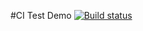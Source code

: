 #CI Test Demo
[![Build status](https://ci.appveyor.com/api/projects/status/sbmrc65hb3nujyge?svg=true)](https://ci.appveyor.com/project/HelgaRoosh/ajs-homework-1-4-matchers)